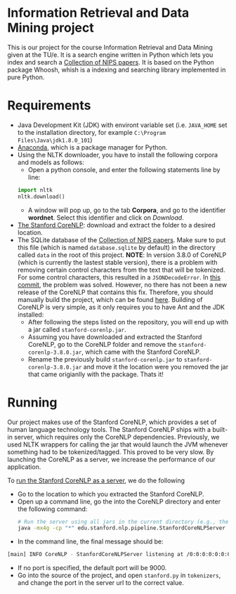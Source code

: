 # Information Retrieval and Data Mining project
This is our project for the course Information Retrieval and Data Mining given at the TU/e. It is a search engine written in Python which lets you index and search a [Collection of NIPS papers](https://www.kaggle.com/benhamner/nips-papers). It is based on the Python package Whoosh, whish is a indexing and searching library implemented in pure Python.

# Requirements
* Java Development Kit (JDK) with environt variable set (i.e. `JAVA_HOME` set to the installation directory, for example `C:\Program Files\Java\jdk1.8.0_101`)
* [Anaconda](https://www.anaconda.com/download/), which is a package manager for Python.
* Using the NLTK downloader, you have to install the following corpora and models as follows:
    * Open a python console, and enter the following statements line by line:
    ```python
    import nltk
    nltk.download()
    ```
    * A window will pop up, go to the tab __Corpora__, and go to the identifier __wordnet__. Select this identifier and click on _Download_.
* [The Stanford CoreNLP](https://stanfordnlp.github.io/CoreNLP/): download and extract the folder to a desired location.
* The SQLite database of the [Collection of NIPS papers](https://www.kaggle.com/benhamner/nips-papers). Make sure to put this file (which is named `database.sqlite` by default) in the directory called `data` in the root of this project.
__NOTE__: In version 3.8.0 of CoreNLP (which is currently the lastest stable version), there is a problem with removing certain control characters from the text that will be tokenized. For some control characters, this resulted in a `JSONDecodeError`. In [this commit](https://github.com/stanfordnlp/CoreNLP/issues/522), the problem was solved. However, no there has not been a new release of the CoreNLP that contains this fix. Therefore, you should manually build the project, which can be found [here](https://github.com/stanfordnlp/CoreNLP). Building of CoreNLP is very simple, as it only requires you to have Ant and the JDK installed:
    * After following the steps listed on the repository, you will end up with a jar called `stanford-corenlp.jar`. 
    * Assuming you have downloaded and extracted the Stanford CoreNLP, go to the CoreNLP folder and remove the `stanford-corenlp-3.8.0.jar`, which came with the Stanford CoreNLP. 
    * Rename the previously build `stanford-corenlp.jar` to `stanford-corenlp-3.8.0.jar` and move it the location were you removed the jar that came origianlly with the package.  Thats it!


# Running
Our project makes use of the Stanford CoreNLP, which provides a set of human language technology tools. The Stanford CoreNLP ships with a built-in server, which requires only the CoreNLP dependencies. Previously, we used NLTK wrappers for calling the jar that would launch the JVM whenever something had to be tokenized/tagged. This proved to be very slow. By launching the CoreNLP as a server, we increase the performance of our application.

To [run the Stanford CoreNLP as a server](https://stanfordnlp.github.io/CoreNLP/corenlp-server.html), we do the following
* Go to the location to which you extracted the Stanford CoreNLP.
* Open up a command line, go the into the CoreNLP directory and enter the following command:
    ``` bash
    # Run the server using all jars in the current directory (e.g., the CoreNLP home directory)
    java -mx4g -cp "*" edu.stanford.nlp.pipeline.StanfordCoreNLPServer -encoding utf8 -port 9000 -timeout 150000
    ```
* In the command line, the final message should be: 
```bash
[main] INFO CoreNLP - StanfordCoreNLPServer listening at /0:0:0:0:0:0:0:0:9000
```
* If no port is specified, the default port will be 9000. 
* Go into the source of the project, and open `stanford.py` in `tokenizers`, and change the port in the server url to the correct value.
